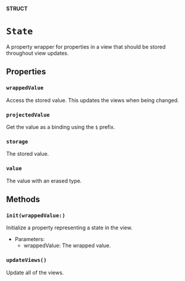 **STRUCT**

# `State`

A property wrapper for properties in a view that should be stored throughout view updates.

## Properties
### `wrappedValue`

Access the stored value. This updates the views when being changed.

### `projectedValue`

Get the value as a binding using the `$` prefix.

### `storage`

The stored value.

### `value`

The value with an erased type.

## Methods
### `init(wrappedValue:)`

Initialize a property representing a state in the view.
- Parameters:
    - wrappedValue: The wrapped value.

### `updateViews()`

Update all of the views.
